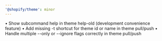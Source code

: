 ```yaml
---
'@shopify/theme': minor
---
```


• Show subcommand help in theme help-old (development convenience feature)
• Add missing -t shortcut for theme id or name in theme pull/push
• Handle multiple --only or --ignore flags correctly in theme pull/push
